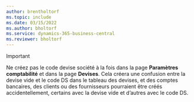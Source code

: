 ```yaml
---
author: brentholtorf
ms.topic: include
ms.date: 03/15/2022
ms.author: bholtorf
ms.service: dynamics-365-business-central
ms.reviewer: bholtorf
---
```

> [!Important]
> Ne créez pas le code devise société à la fois dans la page **Paramètres comptabilité** et dans la page **Devises**. Cela créera une confusion entre la devise vide et le code DS dans le tableau des devises, et des comptes bancaires, des clients ou des fournisseurs pourraient être créés accidentellement, certains avec la devise vide et d’autres avec le code DS.